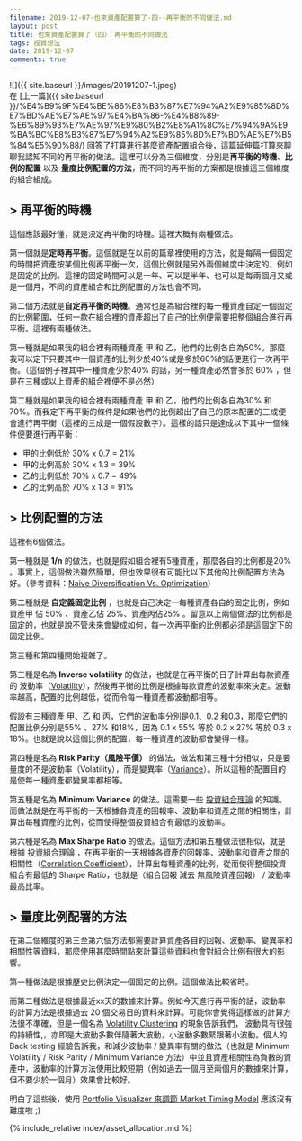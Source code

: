 ```yaml
---
filename: 2019-12-07-也來資產配置算了-四--再平衡的不同做法.md
layout: post
title: 也來資產配置算了（四）：再平衡的不同做法
tags: 投資想法
date: 2019-12-07
comments: true
---
```


![]({{ site.baseurl }}/images/20191207-1.jpeg)  
在 [上一篇]({{ site.baseurl }}/%E4%B9%9F%E4%BE%86%E8%B3%87%E7%94%A2%E9%85%8D%E7%BD%AE%E7%AE%97%E4%BA%86-%E4%B8%89-%E6%89%93%E7%AE%97%E9%80%B2%E8%A1%8C%E7%94%9A%E9%BA%BC%E8%B3%87%E7%94%A2%E9%85%8D%E7%BD%AE%E7%B5%84%E5%90%88/) 回答了打算進行甚麼資產配置組合後，這篇延伸篇打算來聊聊我認知不同的再平衡的做法。這裡可以分為三個維度，分別是**再平衡的時機**、**比例的配置** 以及 **量度比例配置的方法**，而不同的再平衡的方案都是根據這三個維度的組合組成。

## > 再平衡的時機

這個應該最好懂，就是決定再平衡的時機。這裡大概有兩種做法。

第一個就是**定時再平衡**。這個就是在以前的篇章裡使用的方法，就是每隔一個固定的時間把資產按某個比例再平衡一次，這個比例就是另外兩個維度中決定的，例如是固定的比例。這裡的固定時間可以是一年、可以是半年、也可以是每兩個月又或是一個月，不同的資產組合和比例配置的方法也會不同。

第二個方法就是**自定再平衡的時機**。通常也是為組合裡的每一種資產自定一個固定的比例範圍，任何一款在組合裡的資產超出了自己的比例便需要把整個組合進行再平衡。這裡有兩種做法。

第一種就是如果我的組合裡有兩種資產 甲 和 乙，他們的比例各自為50%。那麼我可以定下只要其中一個資產的比例少於40%或是多於60%的話便進行一次再平衡。（這個例子裡其中一種資產少於40% 的話，另一種資產必然會多於 60% ，但是在三種或以上資產的組合裡便不是必然）

第二種就是如果我的組合裡有兩種資產 甲 和 乙，他們的比例各自為30% 和70%。而我定下再平衡的條件是如果他們的比例超出了自己的原本配置的三成便會進行再平衡（這裡的三成是一個假設數字）。這樣的話只是達成以下其中一個條件便要進行再平衡：

* 甲的比例低於 30% x 0.7 = 21%
* 甲的比例高於 30% x 1.3 = 39%
* 乙的比例低於 70% x 0.7 = 49%
* 乙的比例高於 70% x 1.3 = 91%

## > 比例配置的方法

這裡有6個做法。

第一種就是 **1/n** 的做法，也就是假如組合裡有5種資產，那麼各自的比例都是20% 。事實上，這個做法雖然簡單，但也效果很有可能比以下其他的比例配置方法為好。（參考資料：[Naive Diversification Vs. Optimization](https://www.investopedia.com/articles/stocks/11/naive-diversification-vs-optimization.asp)）

第二種就是 **自定義固定比例** ，也就是自己決定一每種資產各自的固定比例，例如 資產甲 佔 50% 、資產乙佔 25%、資產丙佔25% 。留意以上兩個做法的比例都是固定的，也就是說不管未來會變成如何，每一次再平衡的比例都必須是這個定下的固定比例。

第三種和第四種開始複雜了。

第三種是名為 **Inverse volatility** 的做法，也就是在再平衡的日子計算出每款資產的 波動率（[Volatility](https://en.m.wikipedia.org/wiki/Volatility_(finance))），然後再平衡的比例是根據每款資產的波動率來決定。波動率越高，配置的比例越低，從而令每一種資產都波動都相等。

假設有三種資產 甲、乙 和 丙，它們的波動率分別是0.1、0.2 和0.3，那麼它們的配置比例分別是55% 、27% 和18%，因為 0.1 x 55% 等於 0.2 x 27% 等於 0.3 x 18%。也就是說以這個比例的配置，每一種資產的波動都會變得一樣。

第四種是名為 **Risk Parity（風險平價）** 的做法，做法和第三種十分相似，只是要量度的不是波動率（Volatility），而是變異率（[Variance](https://en.m.wikipedia.org/wiki/Variance)）。所以這種的配置目的是使每一種資產都變異率都相等。

第五種是名為 **Minimum Variance** 的做法。這需要一些 [投資組合理論](https://www.investopedia.com/terms/m/modernportfoliotheory.asp) 的知識。而做法就是在再平衡的一天根據各資產的回報率、波動率和資產之間的相關性，計算出每種資產的比例，從而使得整個投資組合有最低的波動率。

第六種是名為 **Max Sharpe Ratio** 的做法。這個方法和第五種做法很相似，就是根據 [投資組合理論](https://www.investopedia.com/terms/m/modernportfoliotheory.asp) ，在再平衡的一天根據各資產的回報率、波動率和資產之間的相關性（[Correlation Coefficient](https://www.statisticshowto.datasciencecentral.com/probability-and-statistics/correlation-coefficient-formula/)），計算出每種資產的比例，從而使得整個投資組合有最低的 Sharpe Ratio，也就是（組合回報 減去 無風險資產回報） / 波動率最高比率。

## > 量度比例配署的方法

在第二個維度的第三至第六個方法都需要計算資產各自的回報、波動率、變異率和相關性等資料，那麼使用甚麼時間點來計算這些資料也會對組合比例有很大的影響。

第一種做法是根據歷史比例決定一個固定的比例。這個做法比較省時。

而第二種做法是根據最近xx天的數據來計算。例如今天進行再平衡的話，波動率的計算方法是根據過去 20 個交易日的資料來計算。可能你會覺得這樣做的計算方法很不準確，但是一個名為 [Volatility Clustering](https://en.m.wikipedia.org/wiki/Volatility_clustering) 的現象告訴我們， 波動具有很強的持續性,，亦即是大波動多數伴隨著大波動，小波動多數緊跟著小波動。個人的 Back testing 經驗告訴我，和減少波動率 / 變異率有關的做法（也就是 Minimum Volatility / Risk Parity / Minimum Variance 方法）中並且資產相關性為負數的資產中，波動率的計算方法使用比較短期（例如過去一個月至兩個月的數據來計算，但不要少於一個月）效果會比較好。

明白了這些後，使用 [Portfolio Visualizer 來調節 Market Timing Model](https://www.portfoliovisualizer.com/test-market-timing-model) 應該沒有難度啦 ;)

{% include_relative index/asset_allocation.md %}
